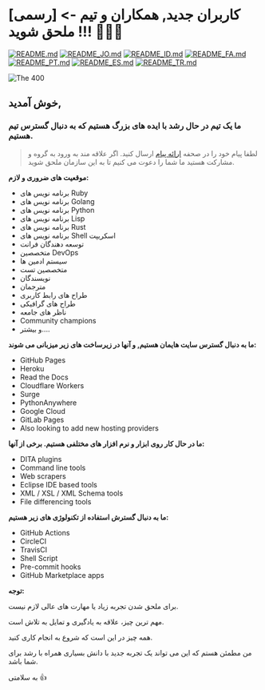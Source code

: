 # [رسمی] کاربران جدید, همکاران و تیم -> ملحق شوید !!! 🚀🚀🚀

[![README.md](https://img.shields.io/badge/English-up-brightgreen)](README.md)
[![README_JO.md](https://img.shields.io/badge/Arabic-up-brightgreen)](README_JO.md)
[![README_ID.md](https://img.shields.io/badge/Indonesian-up-brightgreen)](README_ID.md)
[![README_FA.md](https://img.shields.io/badge/Persian-up-brightgreen)](README_FA.md)
[![README_PT.md](https://img.shields.io/badge/Portuguese-up-brightgreen)](README_PT.md)
[![README_ES.md](https://img.shields.io/badge/Spanish-up-brightgreen)](README_ES.md)
[![README_TR.md](https://img.shields.io/badge/Turkish-up-brightgreen)](README_TR.md)

![The 400](images/the-400.gif)

## **خوش آمدید**,

### ما یک تیم در حال رشد با ایده های بزرگ هستیم که به دنبال گسترس تیم هستیم.

> لطفا پیام خود را در صحفه [ارائه پیام](https://github.com/slurpcode/join-our-team/issues/new?assignees=&labels=invite+me+to+the+organisation&template=invitation.yml&title=Please+invite+me+to+the+Slurp+Code+GitHub+Community+Organization) ارسال کنید. اگر علاقه مند به ورود به گروه و مشارکت هستید ما شما را دعوت می کنیم تا به این سازمان ملحق شوید.

**موقعیت های ضروری و لازم:**

- برنامه نویس های Ruby 
- برنامه نویس های Golang
- برنامه نویس های Python
- برنامه نویس های Lisp
- برنامه نویس های Rust
- برنامه نویس های Shell اسکریپت
- توسعه دهندگان فرانت
- متخصصین DevOps
- سیستم ادمین ها
- متخصصین تست
- نویسندگان
- مترجمان
- طراح های رابط کاربری
- طراح های گرافیکی
- ناظر های جامعه
- Community champions
- و بیشتر....

**ما به دنبال گسترس سایت هایمان هستیم, و آنها در زیرساخت های زیر میزبانی می شوند:**

- GitHub Pages
- Heroku
- Read the Docs
- Cloudflare Workers
- Surge
- PythonAnywhere
- Google Cloud
- GitLab Pages
- Also looking to add new hosting providers

**ما در حال کار روی ابزار و نرم افزار های مختلفی هستیم. برخی از آنها:**

- DITA plugins
- Command line tools
- Web scrapers
- Eclipse IDE based tools
- XML / XSL / XML Schema tools
- File differencing tools

**ما به دنبال گسترش استفاده از تکنولوژی های زیر هستیم:**

- GitHub Actions
- CircleCI
- TravisCI
- Shell Script
- Pre-commit hooks
- GitHub Marketplace apps

**توجه:**

برای ملحق شدن تجربه زیاد یا مهارت های عالی لازم نیست.

مهم ترین چیز، علاقه به یادگیری و تمایل به تلاش است.

همه چیز در این است که شروع به انجام کاری کنید.

من مطمئن هستم که این می تواند یک تجربه جدید با دانش بسیاری همراه با رشد برای شما باشد.

به سلامتی 👍
